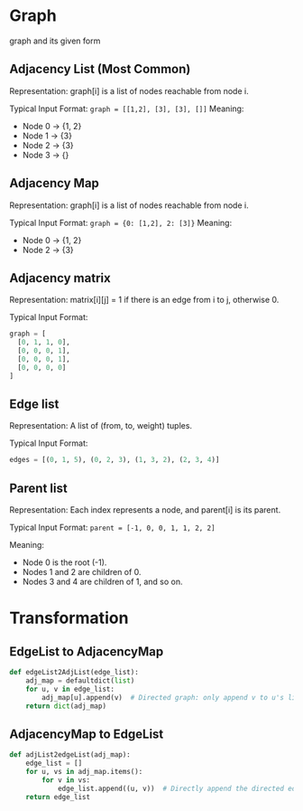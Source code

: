 # Graph

graph and its given form

## Adjacency List (Most Common)

Representation: graph[i] is a list of nodes reachable from node i.

Typical Input Format: `graph = [[1,2], [3], [3], []]`
Meaning:
- Node 0 → {1, 2}
- Node 1 → {3}
- Node 2 → {3}
- Node 3 → {}

## Adjacency Map

Representation: graph[i] is a list of nodes reachable from node i.

Typical Input Format: `graph = {0: [1,2], 2: [3]}`
Meaning:
- Node 0 → {1, 2}
- Node 2 → {3}


## Adjacency matrix

Representation: matrix[i][j] = 1 if there is an edge from i to j, otherwise 0.

Typical Input Format:

```python
graph = [
  [0, 1, 1, 0],
  [0, 0, 0, 1],
  [0, 0, 0, 1],
  [0, 0, 0, 0]
]

```


## Edge list

Representation: A list of (from, to, weight) tuples.

Typical Input Format:

```python
edges = [(0, 1, 5), (0, 2, 3), (1, 3, 2), (2, 3, 4)]
```

## Parent list

Representation: Each index represents a node, and parent[i] is its parent.

Typical Input Format: `parent = [-1, 0, 0, 1, 1, 2, 2]`

Meaning:
- Node 0 is the root (-1).
- Nodes 1 and 2 are children of 0.
- Nodes 3 and 4 are children of 1, and so on.


# Transformation

## EdgeList to AdjacencyMap

```python
def edgeList2AdjList(edge_list):
    adj_map = defaultdict(list)
    for u, v in edge_list:
        adj_map[u].append(v)  # Directed graph: only append v to u's list
    return dict(adj_map)
```

## AdjacencyMap to EdgeList

```python
def adjList2edgeList(adj_map):
    edge_list = []
    for u, vs in adj_map.items():
        for v in vs:
            edge_list.append((u, v))  # Directly append the directed edge
    return edge_list
```